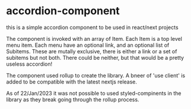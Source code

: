 # accordion-component

this is a simple accordion component to be used in react/next projects

The component is invoked with an array of Item. Each Item is a top level menu item. Each menu have an optional link, and an optional list of Subitems. These are mutally exclusive, there is either a link or a set of subitems but not both. There could be neither, but that would be a pretty useless accordion!

The component used rollup to create the library. A bneer of 'use client' is added to be compatible with the latest nextjs release. 

As of 22/Jan/2023 it was not possible to used styled-compinents in the library as they break going through the rollup process.

